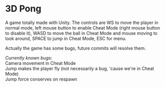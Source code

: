 # 3D Pong


A game totally made with Unity.
The controls are WS to move the player in normal mode, left mouse button to enable Cheat Mode (right mouse button to disable it), WASD to move the ball in Cheat Mode and mouse moving to look around, SPACE to jump in Cheat Mode, ESC for menu.

Actually the game has some bugs, future commits will resolve them.


  
    
_Currently known bugs_:  
        Camera movement in Cheat Mode  
        Jump makes the player fly (not necessarily a bug, 'cause we're in Cheat Mode)  
        Jump force conserves on respawn  

